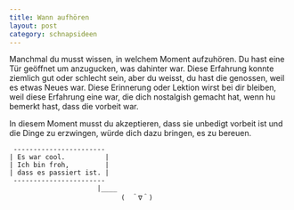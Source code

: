 ```yaml
---
title: Wann aufhören 
layout: post
category: schnapsideen 
---
```


Manchmal du musst wissen, in welchem Moment aufzuhören.
Du hast eine Tür geöffnet um anzugucken, was dahinter war. 
Diese Erfahrung konnte ziemlich gut oder schlecht sein, aber du weisst, du hast die genossen, weil es etwas Neues war. 
Diese Erinnerung oder Lektion wirst bei dir bleiben, weil diese Erfahrung eine war, die dich nostalgish gemacht hat, wenn hu bemerkt hast, dass die vorbeit war.

In diesem Moment musst du akzeptieren, dass sie unbedigt vorbeit ist und die Dinge zu erzwingen, würde dich dazu bringen, es zu bereuen.


```
 -----------------------
| Es war cool.          |
| Ich bin froh,         |
| dass es passiert ist. |
 -----------------------
                      |____
                            (　＾∇＾)
```



